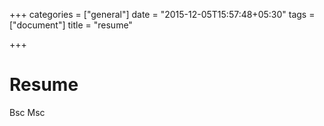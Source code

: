 +++
categories = ["general"]
date = "2015-12-05T15:57:48+05:30"
tags = ["document"]
title = "resume"

+++
# Resume

Bsc
Msc
